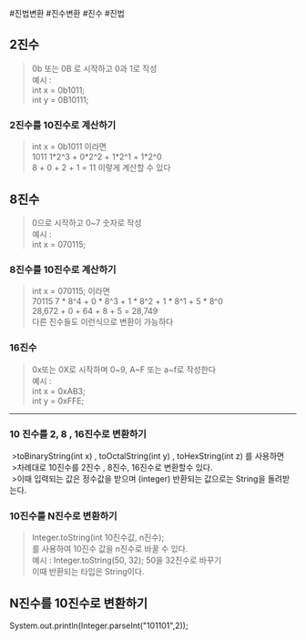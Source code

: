 #진법변환 #진수변환 #진수 #진법 
## 2진수
> 0b 또는 0B 로 시작하고 0과 1로 작성  
> 예시 :  
> int x = 0b1011;  
> int y = 0B10111;
### 2진수를 10진수로 계산하기
> int x = 0b1011 이라면  
> 1011
> 1\*2^3 + 0\*2^2 + 1\*2^1 + 1\*2^0  
> 8 + 0 + 2 + 1 = 11 이렇게 계산할 수 있다

## 8진수
> 0으로 시작하고 0~7 숫자로 작성  
> 예시 :  
> int x = 070115;  

### 8진수를 10진수로 계산하기
> int x = 070115;  이라면  
> 70115
> 7 \* 8^4 + 0 \* 8^3 + 1 \* 8^2 + 1 \* 8^1 + 5 \* 8^0  
> 28,672 + 0 + 64 + 8 + 5 = 28,749  
> 다른 진수들도 이런식으로 변환이 가능하다

### 16진수
> 0x또는 0X로 시작하며 0~9, A~F 또는 a~f로 작성한다  
> 예시 :   
> int x = 0xAB3;  
> int y = 0xFFE;


---

### 10 진수를 2, 8 , 16진수로 변환하기
 >toBinaryString(int x) , toOctalString(int y) , toHexString(int z)  를 사용하면  
 >차례대로 10진수를 2진수 , 8진수, 16진수로 변환할수 있다.  
 >이때 입력되는 값은 정수값을 받으며 (integer) 반환되는 값으로는 String을 돌려받는다.
 
### 10진수를 N진수로 변환하기
> Integer.toString(int 10진수값, n진수);  
> 를 사용하여 10진수 값을 n진수로 바꿀 수 있다.  
> 예시 : 
> Integer.toString(50, 32);  50을 32진수로 바꾸기  
> 이때 반환되는 타입은 String이다.


## N진수를 10진수로 변환하기
System.out.println(Integer.parseInt("101101",2));